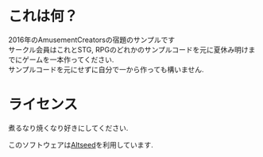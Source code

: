 
# これは何？
2016年のAmusementCreatorsの宿題のサンプルです  
サークル会員はこれとSTG, RPGのどれかのサンプルコードを元に夏休み明けまでにゲームを一本作ってください.  
サンプルコードを元にせずに自分で一から作っても構いません.  

# ライセンス
煮るなり焼くなり好きにしてください.  

このソフトウェアは[Altseed](http://altseed.github.io/)を利用しています.  

